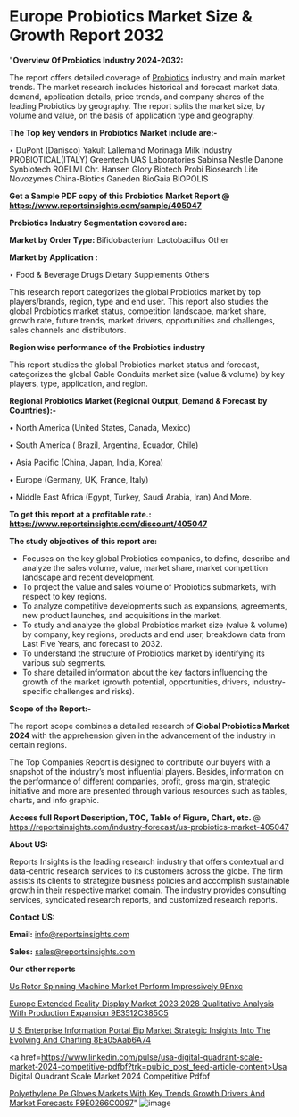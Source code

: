# Europe Probiotics Market Size & Growth Report 2032

"<strong>Overview Of Probiotics Industry 2024-2032:</strong>

The report offers detailed coverage of <a href=https://www.reportsinsights.com/sample/405047>Probiotics</a> industry and main market trends. The market research includes historical and forecast market data, demand, application details, price trends, and company shares of the leading Probiotics by geography. The report splits the market size, by volume and value, on the basis of application type and geography.

<strong>The Top key vendors in Probiotics Market include are:- </strong>

‣ DuPont (Danisco)
Yakult
Lallemand
Morinaga Milk Industry
PROBIOTICAL(ITALY)
Greentech
UAS Laboratories
Sabinsa
Nestle
Danone
Synbiotech
ROELMI
Chr. Hansen
Glory Biotech
Probi
Biosearch Life
Novozymes
China-Biotics
Ganeden
BioGaia
BIOPOLIS

<strong>Get a Sample PDF copy of this Probiotics Market Report </strong><strong>@ <a href=https://www.reportsinsights.com/sample/405047 style=color:#0000ff;>https://www.reportsinsights.com/sample/405047</a> </strong>

<strong>Probiotics Industry Segmentation covered are:</strong>

<strong>Market by Order Type: </strong>
Bifidobacterium
Lactobacillus
Other

<strong>Market by Application :</strong>

‣ Food & Beverage
Drugs
Dietary Supplements
Others

This research report categorizes the global Probiotics market by top players/brands, region, type and end user. This report also studies the global Probiotics market status, competition landscape, market share, growth rate, future trends, market drivers, opportunities and challenges, sales channels and distributors.

<strong>Region wise performance of the Probiotics industry</strong><strong> </strong>

This report studies the global Probiotics market status and forecast, categorizes the global Cable Conduits market size (value &amp; volume) by key players, type, application, and region. 

<strong>Regional Probiotics Market (Regional Output, Demand &amp; Forecast by Countries):-</strong>

• North America (United States, Canada, Mexico)

• South America ( Brazil, Argentina, Ecuador, Chile)

• Asia Pacific (China, Japan, India, Korea)

• Europe (Germany, UK, France, Italy)

• Middle East Africa (Egypt, Turkey, Saudi Arabia, Iran) And More.

<strong>To get this report at a profitable rate.: <a href=https://www.reportsinsights.com/discount/405047 style=color:#0000ff;>https://www.reportsinsights.com/discount/405047</a></strong>

<strong>The study objectives of this report are:</strong>
<ul>
  <li>Focuses on the key global Probiotics companies, to define, describe and analyze the sales volume, value, market share, market competition landscape and recent development.</li>
  <li>To project the value and sales volume of Probiotics submarkets, with respect to key regions.</li>
  <li>To analyze competitive developments such as expansions, agreements, new product launches, and acquisitions in the market.</li>
  <li>To study and analyze the global Probiotics market size (value &amp; volume) by company, key regions, products and end user, breakdown data from Last Five Years, and forecast to 2032.</li>
  <li>To understand the structure of Probiotics market by identifying its various sub segments.</li>
  <li>To share detailed information about the key factors influencing the growth of the market (growth potential, opportunities, drivers, industry-specific challenges and risks).</li>
</ul>
<strong>Scope of the Report:-</strong><strong> </strong>

The report scope combines a detailed research of <strong>Global Probiotics Market 2024 </strong>with the apprehension given in the advancement of the industry in certain regions.

The Top Companies Report is designed to contribute our buyers with a snapshot of the industry’s most influential players. Besides, information on the performance of different companies, profit, gross margin, strategic initiative and more are presented through various resources such as tables, charts, and info graphic.

<strong>Access full Report Description, TOC, Table of Figure, Chart, etc. </strong>@   <a href=https://reportsinsights.com/industry-forecast/us-probiotics-market-405047 style=color:#0000ff;>https://reportsinsights.com/industry-forecast/us-probiotics-market-405047</a>

<strong>About US:</strong>

Reports Insights is the leading research industry that offers contextual and data-centric research services to its customers across the globe. The firm assists its clients to strategize business policies and accomplish sustainable growth in their respective market domain. The industry provides consulting services, syndicated research reports, and customized research reports.

<strong>Contact US:</strong>

<p class=""""><b>Email:</b> <a href=mailto:info@reportsinsights.com>info@reportsinsights.com</a></p>
<p class=""""><b>Sales:</b> <a href=mailto:sales@reportsinsights.com>sales@reportsinsights.com</a></p>

<strong>Our other reports</strong>

<a href=https://www.linkedin.com/pulse/us-rotor-spinning-machine-market-perform-impressively-9enxc/>Us Rotor Spinning Machine Market Perform Impressively 9Enxc</a>

<a href=https://medium.com/@ruchikakadam73/europe-extended-reality-display-market-2023-2028-qualitative-analysis-with-production-expansion-9e3512c385c5>Europe Extended Reality Display Market 2023 2028 Qualitative Analysis With Production Expansion 9E3512C385C5</a>

<a href=https://medium.com/@a86515711/u-s-enterprise-information-portal-eip-market-strategic-insights-into-the-evolving-and-charting-8ea05aab6a74>U S Enterprise Information Portal Eip Market Strategic Insights Into The Evolving And Charting 8Ea05Aab6A74</a>

<a href=https://www.linkedin.com/pulse/usa-digital-quadrant-scale-market-2024-competitive-pdfbf?trk=public_post_feed-article-content>Usa Digital Quadrant Scale Market 2024 Competitive Pdfbf</a>

<a href=https://medium.com/@amanmandal1286/polyethylene-pe-gloves-markets-with-key-trends-growth-drivers-and-market-forecasts-f9e0266c0097>Polyethylene Pe Gloves Markets With Key Trends Growth Drivers And Market Forecasts F9E0266C0097</a>"
![image](https://github.com/Reportsinsights123/RIgrowth/assets/158415881/dab5099d-aae6-4975-8f23-804e0008dc85)
